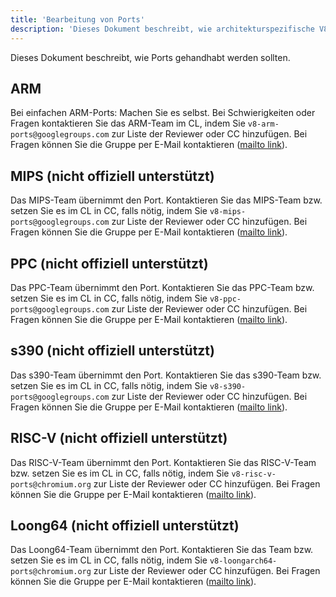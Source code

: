 ```yaml
---
title: 'Bearbeitung von Ports'
description: 'Dieses Dokument beschreibt, wie architekturspezifische V8-Ports gehandhabt werden sollten.'
---
```

Dieses Dokument beschreibt, wie Ports gehandhabt werden sollten.

## ARM

Bei einfachen ARM-Ports: Machen Sie es selbst. Bei Schwierigkeiten oder Fragen kontaktieren Sie das ARM-Team im CL, indem Sie `v8-arm-ports@googlegroups.com` zur Liste der Reviewer oder CC hinzufügen. Bei Fragen können Sie die Gruppe per E-Mail kontaktieren ([mailto link](mailto:v8-arm-ports@googlegroups.com)).

## MIPS (nicht offiziell unterstützt)

Das MIPS-Team übernimmt den Port. Kontaktieren Sie das MIPS-Team bzw. setzen Sie es im CL in CC, falls nötig, indem Sie `v8-mips-ports@googlegroups.com` zur Liste der Reviewer oder CC hinzufügen. Bei Fragen können Sie die Gruppe per E-Mail kontaktieren ([mailto link](mailto:v8-mips-ports@googlegroups.com)).

## PPC (nicht offiziell unterstützt)

Das PPC-Team übernimmt den Port. Kontaktieren Sie das PPC-Team bzw. setzen Sie es im CL in CC, falls nötig, indem Sie `v8-ppc-ports@googlegroups.com` zur Liste der Reviewer oder CC hinzufügen. Bei Fragen können Sie die Gruppe per E-Mail kontaktieren ([mailto link](mailto:v8-ppc-ports@googlegroups.com)).

## s390 (nicht offiziell unterstützt)

Das s390-Team übernimmt den Port. Kontaktieren Sie das s390-Team bzw. setzen Sie es im CL in CC, falls nötig, indem Sie `v8-s390-ports@googlegroups.com` zur Liste der Reviewer oder CC hinzufügen. Bei Fragen können Sie die Gruppe per E-Mail kontaktieren ([mailto link](mailto:v8-s390-ports@googlegroups.com)).

## RISC-V (nicht offiziell unterstützt)

Das RISC-V-Team übernimmt den Port. Kontaktieren Sie das RISC-V-Team bzw. setzen Sie es im CL in CC, falls nötig, indem Sie `v8-risc-v-ports@chromium.org` zur Liste der Reviewer oder CC hinzufügen. Bei Fragen können Sie die Gruppe per E-Mail kontaktieren ([mailto link](mailto:v8-risc-v-ports@chromium.org)).

## Loong64 (nicht offiziell unterstützt)

Das Loong64-Team übernimmt den Port. Kontaktieren Sie das Team bzw. setzen Sie es im CL in CC, falls nötig, indem Sie `v8-loongarch64-ports@chromium.org` zur Liste der Reviewer oder CC hinzufügen. Bei Fragen können Sie die Gruppe per E-Mail kontaktieren ([mailto link](mailto:v8-loongarch64-ports@chromium.org)).
